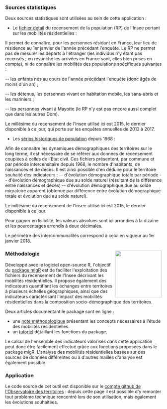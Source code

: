 ### Sources statistiques

Deux sources statistiques sont utilis&eacute;es au sein de cette application :

-   Le <a href="https://www.insee.fr/fr/statistiques/3566042?sommaire=3558417" target="_blank">fichier
    d&eacute;tail</a>
    du recensement de la population (RP) de l&apos;Insee portant sur les
    mobilit&eacute;s r&eacute;sidentielles :

Il permet de conna&icirc;tre, pour les personnes r&eacute;sidant en France, leur lieu
de r&eacute;sidence au 1er janvier de l&apos;ann&eacute;e pr&eacute;c&eacute;dant l&apos;enqu&ecirc;te. Le RP ne
permet pas de mesurer les d&eacute;parts &agrave; l&apos;&eacute;tranger (les individus n&apos;y &eacute;tant
pas recens&eacute;s ; en revanche les arriv&eacute;es en France sont, elles bien
prises en compte), ni de conna&icirc;tre les mobilit&eacute;s des populations
sp&eacute;cifiques suivantes :

-- les enfants n&eacute;s au cours de l&apos;ann&eacute;e pr&eacute;c&eacute;dant l&apos;enqu&ecirc;te (donc &acirc;g&eacute;s de
moins d&apos;un an) ;

-- les d&eacute;tenus, les personnes vivant en habitation mobile, les
sans-abris et les mariniers ;

-- les personnes vivant &agrave; Mayotte (le RP n&apos;y est pas encore aussi
complet que dans les autres Dom).

Le mill&eacute;sime du recensement de l&apos;Insee utilis&eacute; ici est 2015, le dernier
disponible &agrave; ce jour, qui porte sur les enqu&ecirc;tes annuelles de 2013 &agrave;
2017.

-   Les <a href="https://www.insee.fr/fr/statistiques/3565661" target="_blank">s&eacute;ries historiques de population</a> depuis 1968 :

Afin de connaitre les dynamiques d&eacute;mographiques des territoires sur le
long terme, il est n&eacute;cessaire de se r&eacute;f&eacute;rer aux donn&eacute;es de recensement
coupl&eacute;es &agrave; celles de l&apos;Etat civil. Ces fichiers pr&eacute;sentent, par commune
et par p&eacute;riode intercensitaire depuis 1968, le nombre d&apos;habitants, de
naissances et de d&eacute;c&egrave;s. Il est ainsi possible d&apos;en d&eacute;duire pour le
territoire souhait&eacute; des indicateurs : -- d&apos;&eacute;volution d&eacute;mographique
totale par p&eacute;riode -- d&apos;&eacute;volution d&eacute;mographique due au solde naturel
(r&eacute;sultant de la diff&eacute;rence entre naissances et d&eacute;c&egrave;s) -- d&apos;&eacute;volution
d&eacute;mographique due au solde migratoire apparent (obtenue par diff&eacute;rence
entre &eacute;volution d&eacute;mographique totale et &eacute;volution due au solde naturel).

Le mill&eacute;sime du recensement de l&apos;Insee utilis&eacute; ici est 2015, le dernier
disponible &agrave; ce jour.

Pour gagner en lisibilit&eacute;, les valeurs absolues sont ici arrondies &agrave; la
dizaine et les pourcentages arrondis &agrave; deux d&eacute;cimales.

Le p&eacute;rim&egrave;tre des intercommunalit&eacute;s correspond &agrave; celui en vigueur au 1er
janvier 2018.

### M&eacute;thodologie <img src="https://raw.githubusercontent.com/observatoire-territoires/migR/master/man/figures/logo_migr.png" align="right" width=150 />

D&eacute;velopp&eacute; avec le logiciel open-source R, l&apos;objectif du <a href="https://github.com/observatoire-territoires/migR" target="_blank">package
migR</a> est de faciliter l&apos;exploitation des fichiers du recensement de l&apos;Insee d&eacute;crivant les
mobilit&eacute;s r&eacute;sidentielles. Il propose &eacute;galement des indicateurs
quantifiant les &eacute;changes entre territoires &agrave; plusieurs &eacute;chelles
g&eacute;ographiques, ainsi que des indicateurs caract&eacute;risant l&apos;impact des
mobilit&eacute;s r&eacute;sidentielles dans la composition socio-d&eacute;mographique des
territoires.

Deux articles documentant le package sont en ligne :

-   une <a href="https://observatoire-territoires.github.io/migR/articles/methodo_migr.html" target="_blank">note m&eacute;thodologique</a> pr&eacute;sentant les concepts n&eacute;cessaires &agrave; l&apos;&eacute;tude des mobilit&eacute;s
    r&eacute;sidentielles.
-   un <a href="https://observatoire-territoires.github.io/migR/articles/tutorial_fonctions_migr.html" target="_blank">tutoriel</a> d&eacute;taillant les fonctions du package.

Le calcul de l&apos;ensemble des indicateurs valoris&eacute;s dans cette application
peut donc &ecirc;tre facilement effectu&eacute; gr&acirc;ce aux fonctions propos&eacute;es dans le
package migR. L&apos;analyse des mobilit&eacute;s r&eacute;sidentielles bas&eacute;es sur des
sources de donn&eacute;es diff&eacute;rentes ou &agrave; d&apos;autres mailles d&apos;analyse est
&eacute;galement possible.

### Application

Le code source de cet outil est disponible sur le <a href="https://github.com/observatoire-territoires/shinyapp_mob_resid" target="_blank">compte github de l&apos;Observatoire des territoires</a> : depuis cette page il est possible d&apos;y remonter tout probl&egrave;me technique rencontr&eacute; lors de son utilisation, mais &eacute;galement les &eacute;volutions souhait&eacute;es.
